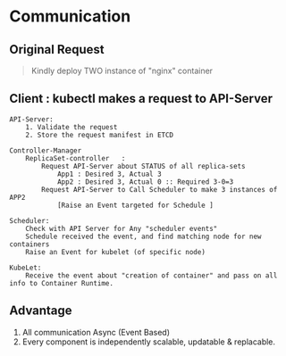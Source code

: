 # Communication

## Original Request 

> Kindly deploy TWO instance of "nginx" container

## Client : kubectl makes a request to API-Server
	API-Server:
		1. Validate the request
		2. Store the request manifest in ETCD

	Controller-Manager
		ReplicaSet-controller	:
			Request API-Server about STATUS of all replica-sets
				App1 : Desired 3, Actual 3
				App2 : Desired 3, Actual 0 :: Required 3-0=3
			Request API-Server to Call Scheduler to make 3 instances of APP2
				[Raise an Event targeted for Schedule ]

	Scheduler:
		Check with API Server for Any "scheduler events"
		Schedule received the event, and find matching node for new containers
		Raise an Event for kubelet (of specific node)

	KubeLet:
		Receive the event about "creation of container" and pass on all info to Container Runtime.

## Advantage
1.	All communication Async (Event Based)	
1.	Every component is independently scalable, updatable & replacable.

					
